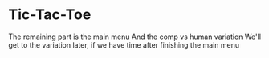 # Tic-Tac-Toe
The remaining part is the main menu
And the comp vs human variation
We'll get to the variation later, if we have time after finishing the main menu

